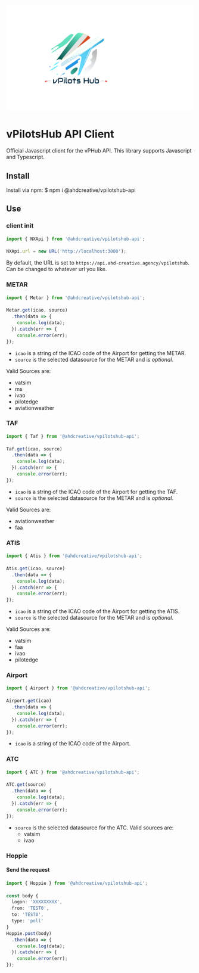 # <img src="https://raw.githubusercontent.com/ahdcreative/vpilotshub-branding/main/SVG/logo.svg">
# vPilotsHub API Client

Official Javascript client for the vPHub API.
This library supports Javascript and Typescript.

## Install
Install via npm:
    $ npm i @ahdcreative/vpilotshub-api

## Use
### client init
```ts
import { NXApi } from '@ahdcreative/vpilotshub-api';

NXApi.url = new URL('http://localhost:3000');
```

By default, the URL is set to `https://api.ahd-creative.agency/vpilotshub`. Can be changed to whatever url you like.

### METAR
```ts
import { Metar } from '@ahdcreative/vpilotshub-api';

Metar.get(icao, source)
  .then(data => {
    console.log(data);
  }).catch(err => {
    console.error(err);
});
```

- `icao` is a string of the ICAO code of the Airport for getting the METAR.
- `source` is the selected datasource for the METAR and is _optional_.

Valid Sources are:
- vatsim
- ms
- ivao
- pilotedge
- aviationweather

### TAF
```ts
import { Taf } from '@ahdcreative/vpilotshub-api';

Taf.get(icao, source)
  .then(data => {
    console.log(data);
  }).catch(err => {
    console.error(err);
});
```

- `icao` is a string of the ICAO code of the Airport for getting the TAF.
- `source` is the selected datasource for the METAR and is _optional_.

Valid Sources are:
- aviationweather
- faa

### ATIS
```ts
import { Atis } from '@ahdcreative/vpilotshub-api';

Atis.get(icao, source)
  .then(data => {
    console.log(data);
  }).catch(err => {
    console.error(err);
});
```

- `icao` is a string of the ICAO code of the Airport for getting the ATIS.
- `source` is the selected datasource for the METAR and is _optional_.

Valid Sources are:
- vatsim
- faa
- ivao
- pilotedge

### Airport
```ts
import { Airport } from '@ahdcreative/vpilotshub-api';

Airport.get(icao)
  .then(data => {
    console.log(data);
  }).catch(err => {
    console.error(err);
});
```

- `icao` is a string of the ICAO code of the Airport.

### ATC
```ts
import { ATC } from '@ahdcreative/vpilotshub-api';

ATC.get(source)
  .then(data => {
    console.log(data);
  }).catch(err => {
    console.error(err);
});
```

- `source` is the selected datasource for the ATC.
  Valid sources are:
    - vatsim
    - ivao

### Hoppie

#### Send the request
```ts
import { Hoppie } from '@ahdcreative/vpilotshub-api';

const body {
  logon: 'XXXXXXXXX',
  from: 'TEST0',
  to: 'TEST0',
  type: 'poll'
}
Hoppie.post(body)
  .then(data => {
    console.log(data);
  }).catch(err => {
    console.error(err);
});
```